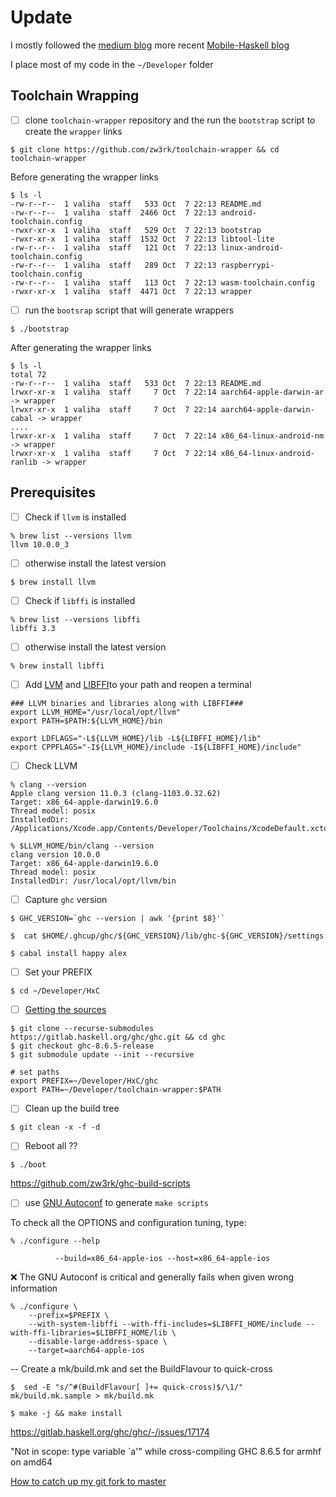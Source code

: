 # Update 

I mostly followed the [medium blog](https://medium.com/@zw3rk/a-haskell-cross-compiler-for-ios-7cc009abe208) more recent [Mobile-Haskell blog](https://codetalk.io/posts/2018-02-07-Mobile-Haskell.html)

I place most of my code in the `~/Developer` folder

## Toolchain Wrapping 

- [ ] clone `toolchain-wrapper` repository and the run the `bootstrap` script to create the `wrapper` links


```
$ git clone https://github.com/zw3rk/toolchain-wrapper && cd toolchain-wrapper
```

Before generating the wrapper links

```
$ ls -l 
-rw-r--r--  1 valiha  staff   533 Oct  7 22:13 README.md
-rw-r--r--  1 valiha  staff  2466 Oct  7 22:13 android-toolchain.config
-rwxr-xr-x  1 valiha  staff   529 Oct  7 22:13 bootstrap
-rwxr-xr-x  1 valiha  staff  1532 Oct  7 22:13 libtool-lite
-rw-r--r--  1 valiha  staff   121 Oct  7 22:13 linux-android-toolchain.config
-rw-r--r--  1 valiha  staff   289 Oct  7 22:13 raspberrypi-toolchain.config
-rw-r--r--  1 valiha  staff   113 Oct  7 22:13 wasm-toolchain.config
-rwxr-xr-x  1 valiha  staff  4471 Oct  7 22:13 wrapper
```

- [ ] run the `bootsrap` script that will generate wrappers 

```
$ ./bootstrap
```

After generating the wrapper links

```
$ ls -l 
total 72
-rw-r--r--  1 valiha  staff   533 Oct  7 22:13 README.md
lrwxr-xr-x  1 valiha  staff     7 Oct  7 22:14 aarch64-apple-darwin-ar -> wrapper
lrwxr-xr-x  1 valiha  staff     7 Oct  7 22:14 aarch64-apple-darwin-cabal -> wrapper
....
lrwxr-xr-x  1 valiha  staff     7 Oct  7 22:14 x86_64-linux-android-nm -> wrapper
lrwxr-xr-x  1 valiha  staff     7 Oct  7 22:14 x86_64-linux-android-ranlib -> wrapper
```


## Prerequisites

- [ ] Check if `llvm` is installed

```
% brew list --versions llvm
llvm 10.0.0_3
```

- [ ] otherwise install the latest version

```
$ brew install llvm
```

- [ ] Check if `libffi` is installed

```
% brew list --versions libffi
libffi 3.3
```

- [ ] otherwise install the latest version

```
% brew install libffi
```

- [ ] Add [LVM](http://llvm.org/docs/GettingStarted.html#id34)  and [LIBFFI](https://sourceware.org/libffi/)to your path and reopen a terminal

```
### LLVM binaries and libraries along with LIBFFI###
export LLVM_HOME="/usr/local/opt/llvm"
export PATH=$PATH:${LLVM_HOME}/bin

export LDFLAGS="-L${LLVM_HOME}/lib -L${LIBFFI_HOME}/lib"
export CPPFLAGS="-I${LLVM_HOME}/include -I${LIBFFI_HOME}/include"
```

- [ ] Check LLVM

```
% clang --version
Apple clang version 11.0.3 (clang-1103.0.32.62)
Target: x86_64-apple-darwin19.6.0
Thread model: posix
InstalledDir: /Applications/Xcode.app/Contents/Developer/Toolchains/XcodeDefault.xctoolchain/usr/bin
```

```
% $LLVM_HOME/bin/clang --version       
clang version 10.0.0 
Target: x86_64-apple-darwin19.6.0
Thread model: posix
InstalledDir: /usr/local/opt/llvm/bin
```

- [ ] Capture `ghc` version

```
$ GHC_VERSION=`ghc --version | awk '{print $8}'`
```

```
$  cat $HOME/.ghcup/ghc/${GHC_VERSION}/lib/ghc-${GHC_VERSION}/settings
```

```
$ cabal install happy alex
```

- [ ] Set your PREFIX

```
$ cd ~/Developer/HxC 
```

- [ ] [Getting the sources](https://gitlab.haskell.org/ghc/ghc/-/wikis/building/getting-the-sources)

```
$ git clone --recurse-submodules https://gitlab.haskell.org/ghc/ghc.git && cd ghc
$ git checkout ghc-8.6.5-release
$ git submodule update --init --recursive
```

```
# set paths
export PREFIX=~/Developer/HxC/ghc
export PATH=~/Developer/toolchain-wrapper:$PATH
```


- [ ] Clean up the build tree
 
``` 
$ git clean -x -f -d
```

- [ ] Reboot all ??

```
$ ./boot
```



https://github.com/zw3rk/ghc-build-scripts

              
- [ ] use [GNU Autoconf](https://www.gnu.org/software/autoconf/) to generate `make scripts`

To check all the OPTIONS and configuration tuning, type:

```
% ./configure --help
```

              --build=x86_64-apple-ios --host=x86_64-apple-ios 

:x: The GNU Autoconf is critical and generally fails when given wrong information

```
% ./configure \
    --prefix=$PREFIX \
    --with-system-libffi --with-ffi-includes=$LIBFFI_HOME/include --with-ffi-libraries=$LIBFFI_HOME/lib \
    --disable-large-address-space \
    --target=aarch64-apple-ios
```

  --  Create a mk/build.mk and set the BuildFlavour to quick-cross
```
$  sed -E "s/^#(BuildFlavour[ ]+= quick-cross)$/\1/" mk/build.mk.sample > mk/build.mk
```

```
$ make -j && make install
```



https://gitlab.haskell.org/ghc/ghc/-/issues/17174

"Not in scope: type variable `a'" while cross-compiling GHC 8.6.5 for armhf on amd64


[How to catch up my git fork to master](https://garygregory.wordpress.com/2016/11/10/how-to-catch-up-my-git-fork-to-master/)
